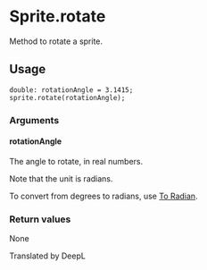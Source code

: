 # Sprite.rotate

Method to rotate a sprite.

## Usage

```
double: rotationAngle = 3.1415;
sprite.rotate(rotationAngle);
```

### Arguments

#### rotationAngle

The angle to rotate, in real numbers.

Note that the unit is radians.

To convert from degrees to radians, use [To Radian](/lib/math/toRad).

### Return values

None

Translated by DeepL